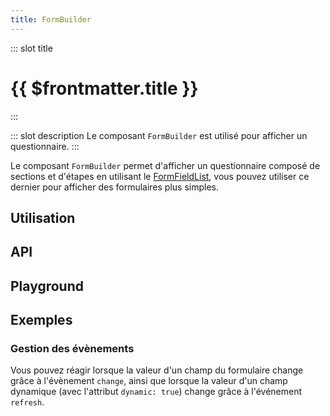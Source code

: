 ```yaml
---
title: FormBuilder
---
```


::: slot title
# {{ $frontmatter.title }}
:::

::: slot description
Le composant `FormBuilder` est utilisé pour afficher un questionnaire.
:::

<DocInfo>

Le composant `FormBuilder` permet d'afficher un questionnaire composé de sections et d'étapes en utilisant le [FormFieldList](../form-field-list/README.md), vous pouvez utiliser ce dernier pour afficher des formulaires plus simples.

</DocInfo>

## Utilisation

<DocExample
  eager
  file="composants/form-builder/examples/form-builder"
/>

## API

<DocApi
  :value="['FormBuilder']"
  :api="{
    FormBuilder: {
      props: [
        {
          name: 'form',
          type: 'Form',
          required: true,
          description: 'Le questionnaire à afficher.',
          example: '{\n	sectionId: {\n		title?: string;\n		description?: string;\n		questions: FormFieldList;\n	}\n}'
        }
      ],
      events: [
        {
          name: 'change',
          description: 'Événement émis lorsque la valeur d\'un champ change.',
          value: 'form: Form'
        },
        {
          name: 'refresh',
          description: 'Événement émis lorsque la valeur d\'un champ dynamique change.'
        }
      ]
    }
  }"
/>

## Playground

<DocExample
  file="composants/form-builder/examples/form-builder-playground"
  hide-code-block
/>

## Exemples

### Gestion des évènements

Vous pouvez réagir lorsque la valeur d'un champ du formulaire change grâce à l'évènement `change`, ainsi que lorsque la valeur d'un champ dynamique (avec l'attribut `dynamic: true`) change grâce à l'événement `refresh`.

<DocExample file="composants/form-builder/examples/form-builder-events" />
